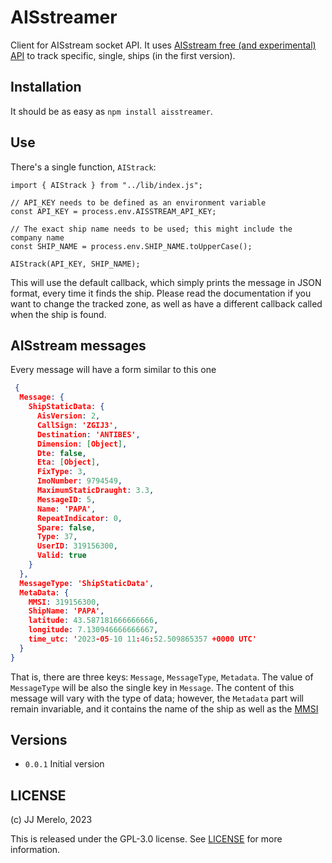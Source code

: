 # AISstreamer

Client for AISstream socket API. It uses [AISstream free (and experimental)
API](https://aisstream.io/) to track specific, single, ships (in the first
version).

## Installation

It should be as easy as `npm install aisstreamer`.

## Use

There's a single function, `AIStrack`:

```JS
import { AIStrack } from "../lib/index.js";

// API_KEY needs to be defined as an environment variable
const API_KEY = process.env.AISSTREAM_API_KEY;

// The exact ship name needs to be used; this might include the company name
const SHIP_NAME = process.env.SHIP_NAME.toUpperCase();

AIStrack(API_KEY, SHIP_NAME);
```

This will use the default callback, which simply prints the message in JSON
format, every time it finds the ship. Please read the documentation if you want
to change the tracked zone, as well as have a different callback called when the
ship is found.

## AISstream messages

Every message will have a form similar to this one

```JSON
 {
  Message: {
    ShipStaticData: {
      AisVersion: 2,
      CallSign: 'ZGIJ3',
      Destination: 'ANTIBES',
      Dimension: [Object],
      Dte: false,
      Eta: [Object],
      FixType: 3,
      ImoNumber: 9794549,
      MaximumStaticDraught: 3.3,
      MessageID: 5,
      Name: 'PAPA',
      RepeatIndicator: 0,
      Spare: false,
      Type: 37,
      UserID: 319156300,
      Valid: true
    }
  },
  MessageType: 'ShipStaticData',
  MetaData: {
    MMSI: 319156300,
    ShipName: 'PAPA',
    latitude: 43.587181666666666,
    longitude: 7.130946666666667,
    time_utc: '2023-05-10 11:46:52.509865357 +0000 UTC'
  }
}
```

That is, there are three keys: `Message`, `MessageType`, `Metadata`. The value of `MessageType` will be also the single key in `Message`. The content of this message will vary with the type of data; however, the `Metadata` part will remain invariable, and it contains the name of the ship as well as the [MMSI](https://en.wikipedia.org/wiki/Maritime_Mobile_Service_Identity)

## Versions

* `0.0.1` Initial version

## LICENSE

(c) JJ Merelo, 2023

This is released under the GPL-3.0 license. See [LICENSE](LICENSE) for more information.
